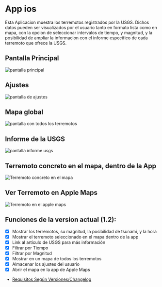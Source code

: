 # App ios

Esta Aplicacion muestra los terremotos registrados por la USGS. Dichos datos pueden ser
visualizados por el usuario tanto en formato lista como en mapa, con la opcion de seleccionar intervalos de tiempo, y magnitud, y la posibilidad de ampliar la informacion con el informe especifico de cada terremoto que ofrece la USGS.

## Pantalla Principal
![pantalla principal](https://github.com/optimustoaster/appios/blob/master/DOCS/img/pantallaPrincipal.png)

## Ajustes
![pantalla de ajustes](https://github.com/optimustoaster/appios/blob/master/DOCS/img/ajustes.png)

## Mapa global
![pantalla con todos los terremotos](https://github.com/optimustoaster/appios/blob/master/DOCS/img/mapaTerremotos.png)

## Informe de la USGS
![pantalla informe usgs](https://github.com/optimustoaster/appios/blob/master/DOCS/img/informeUSGS.png)

## Terremoto concreto en el mapa, dentro de la App
![Terremoto concreto en el mapa](https://github.com/optimustoaster/appios/blob/master/DOCS/img/inAppMapTerremoto.png)

## Ver Terremoto en Apple Maps
![Terremoto en el apple maps](https://github.com/optimustoaster/appios/blob/master/DOCS/img/appleMapsTerremoto.png)

## Funciones de la version actual (1.2):
- [x] Mostrar los terremotos, su magnitud, la posibilidad de tsunami, y la hora
- [x] Mostrar el terremoto seleccionado en el mapa dentro de la app
- [x] Link al artículo de USGS para más información
- [x] Filtrar por Tiempo
- [x] Filtrar por Magnitud
- [x] Mostrar en un mapa de todos los terremotos
- [x] Almacenar los ajustes del usuario
- [x] Abrir el mapa en la app de Apple Maps

* [Requisitos Según Versiones/Changelog](https://github.com/optimustoaster/appios/blob/master/DOCS/requisitos.md#requisitos-de-la-aplicaci%C3%B3n)
